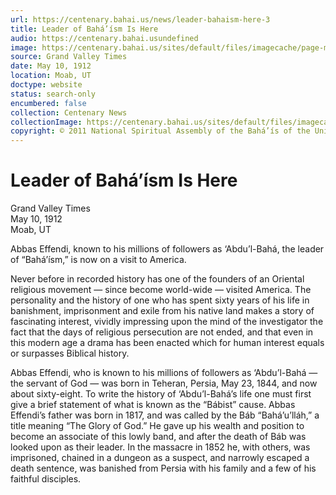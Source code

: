 ```yaml
---
url: https://centenary.bahai.us/news/leader-bahaism-here-3
title: Leader of Bahá’ísm Is Here
audio: https://centenary.bahai.usundefined
image: https://centenary.bahai.us/sites/default/files/imagecache/page-main-image/images/press_clippings/05-10-1912%2CGrand%20Valley%20Times%20%28Moab%20Utah%29%2CLeader%20of%20Bahaism%20Is%20Here.png
source: Grand Valley Times
date: May 10, 1912
location: Moab, UT
doctype: website
status: search-only
encumbered: false
collection: Centenary News
collectionImage: https://centenary.bahai.us/sites/default/files/imagecache/theme-image/main_image/abdulbaha-overview-small_0.jpg
copyright: © 2011 National Spiritual Assembly of the Bahá’ís of the United States
---
```



# Leader of Bahá’ísm Is Here

Grand Valley Times  
May 10, 1912  
Moab, UT  



Abbas Effendi, known to his millions of followers as ‘Abdu’l-Bahá, the leader of “Bahá’ísm,” is now on a visit to America.

Never before in recorded history has one of the founders of an Oriental religious movement — since become world-wide — visited America. The personality and the history of one who has spent sixty years of his life in banishment, imprisonment and exile from his native land makes a story of fascinating interest, vividly impressing upon the mind of the investigator the fact that the days of religious persecution are not ended, and that even in this modern age a drama has been enacted which for human interest equals or surpasses Biblical history.

Abbas Effendi, who is known to his millions of followers as ‘Abdu’l-Bahá — the servant of God — was born in Teheran, Persia, May 23, 1844, and now about sixty-eight. To write the history of ‘Abdu’l-Bahá’s life one must first give a brief statement of what is known as the “Bábist” cause. Abbas Effendi’s father was born in 1817, and was called by the Báb “Bahá’u’lláh,” a title meaning “The Glory of God.” He gave up his wealth and position to become an associate of this lowly band, and after the death of Báb was looked upon as their leader. In the massacre in 1852 he, with others, was imprisoned, chained in a dungeon as a suspect, and narrowly escaped a death sentence, was banished from Persia with his family and a few of his faithful disciples.